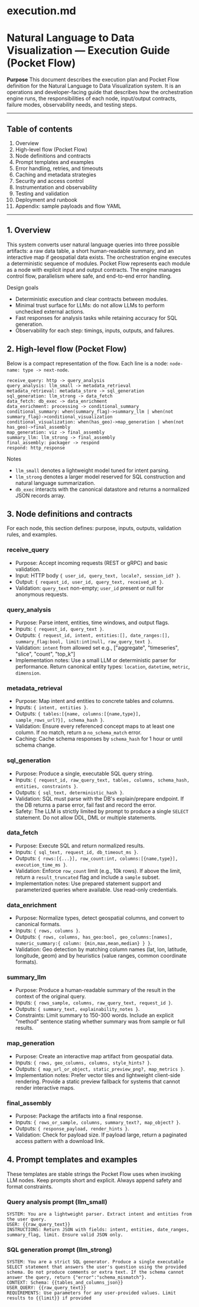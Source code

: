 # execution.md

# Natural Language to Data Visualization — Execution Guide (Pocket Flow)

**Purpose**
This document describes the execution plan and Pocket Flow definition for the Natural Language to Data Visualization system. It is an operations and developer-facing guide that describes how the orchestration engine runs, the responsibilities of each node, input/output contracts, failure modes, observability needs, and testing steps.

---

## Table of contents

1. Overview
2. High-level flow (Pocket Flow)
3. Node definitions and contracts
4. Prompt templates and examples
5. Error handling, retries, and timeouts
6. Caching and metadata strategies
7. Security and access control
8. Instrumentation and observability
9. Testing and validation
10. Deployment and runbook
11. Appendix: sample payloads and flow YAML

---

## 1. Overview

This system converts user natural language queries into three possible artifacts: a raw data table, a short human-readable summary, and an interactive map if geospatial data exists. The orchestration engine executes a deterministic sequence of modules. Pocket Flow represents each module as a node with explicit input and output contracts. The engine manages control flow, parallelism where safe, and end-to-end error handling.

Design goals

* Deterministic execution and clear contracts between modules.
* Minimal trust surface for LLMs: do not allow LLMs to perform unchecked external actions.
* Fast responses for analysis tasks while retaining accuracy for SQL generation.
* Observability for each step: timings, inputs, outputs, and failures.

## 2. High-level flow (Pocket Flow)

Below is a compact representation of the flow. Each line is a node: `node-name: type -> next-node`.

```
receive_query: http -> query_analysis
query_analysis: llm_small -> metadata_retrieval
metadata_retrieval: metadata_store -> sql_generation
sql_generation: llm_strong -> data_fetch
data_fetch: db_exec -> data_enrichment
data_enrichment: processing -> conditional_summary
conditional_summary: when(summary_flag)->summary_llm | when(not summary_flag)->conditional_visualization
conditional_visualization: when(has_geo)->map_generation | when(not has_geo)->final_assembly
map_generation: viz -> final_assembly
summary_llm: llm_strong -> final_assembly
final_assembly: packager -> respond
respond: http_response
```

Notes

* `llm_small` denotes a lightweight model tuned for intent parsing.
* `llm_strong` denotes a larger model reserved for SQL construction and natural language summarization.
* `db_exec` interacts with the canonical datastore and returns a normalized JSON records array.

## 3. Node definitions and contracts

For each node, this section defines: purpose, inputs, outputs, validation rules, and examples.

### receive_query

* Purpose: Accept incoming requests (REST or gRPC) and basic validation.
* Input: HTTP body `{ user_id, query_text, locale?, session_id? }`.
* Output: `{ request_id, user_id, query_text, received_at }`.
* Validation: `query_text` non-empty; `user_id` present or null for anonymous requests.

### query_analysis

* Purpose: Parse intent, entities, time windows, and output flags.
* Inputs: `{ request_id, query_text }`.
* Outputs: `{ request_id, intent, entities:[], date_ranges:[], summary_flag:bool, limit:int|null, raw_query_text }`.
* Validation: `intent` from allowed set e.g., ["aggregate", "timeseries", "slice", "count", "top_k"]
* Implementation notes: Use a small LLM or deterministic parser for performance. Return canonical entity types: `location`, `datetime`, `metric`, `dimension`.

### metadata_retrieval

* Purpose: Map intent and entities to concrete tables and columns.
* Inputs: `{ intent, entities }`.
* Outputs: `{ tables:[{name, columns:[{name,type}], sample_rows_url?}], schema_hash }`.
* Validation: Ensure every referenced concept maps to at least one column. If no match, return a `no_schema_match` error.
* Caching: Cache schema responses by `schema_hash` for 1 hour or until schema change.

### sql_generation

* Purpose: Produce a single, executable SQL query string.
* Inputs: `{ request_id, raw_query_text, tables, columns, schema_hash, entities, constraints }`.
* Outputs: `{ sql_text, deterministic_hash }`.
* Validation: SQL must parse with the DB's explain/prepare endpoint. If the DB returns a parse error, fail fast and record the error.
* Safety: The LLM is strictly limited by prompt to produce a single `SELECT` statement. Do not allow DDL, DML or multiple statements.

### data_fetch

* Purpose: Execute SQL and return normalized results.
* Inputs: `{ sql_text, request_id, db_timeout_ms }`.
* Outputs: `{ rows:[{...}], row_count:int, columns:[{name,type}], execution_time_ms }`.
* Validation: Enforce `row_count` limit (e.g., 10k rows). If above the limit, return a `result_truncated` flag and include a `sample` subset.
* Implementation notes: Use prepared statement support and parameterized queries where available. Use read-only credentials.

### data_enrichment

* Purpose: Normalize types, detect geospatial columns, and convert to canonical formats.
* Inputs: `{ rows, columns }`.
* Outputs: `{ rows, columns, has_geo:bool, geo_columns:[names], numeric_summary:{ column: {min,max,mean,median} } }`.
* Validation: Geo detection by matching column names (lat, lon, latitude, longitude, geom) and by heuristics (value ranges, common coordinate formats).

### summary_llm

* Purpose: Produce a human-readable summary of the result in the context of the original query.
* Inputs: `{ rows_sample, columns, raw_query_text, request_id }`.
* Outputs: `{ summary_text, explainability_notes }`.
* Constraints: Limit summary to 150-300 words. Include an explicit "method" sentence stating whether summary was from sample or full results.

### map_generation

* Purpose: Create an interactive map artifact from geospatial data.
* Inputs: `{ rows, geo_columns, columns, style_hints? }`.
* Outputs: `{ map_url_or_object, static_preview_png?, map_metrics }`.
* Implementation notes: Prefer vector tiles and lightweight client-side rendering. Provide a static preview fallback for systems that cannot render interactive maps.

### final_assembly

* Purpose: Package the artifacts into a final response.
* Inputs: `{ rows_or_sample, columns, summary_text?, map_object? }`.
* Outputs: `{ response_payload, render_hints }`.
* Validation: Check for payload size. If payload large, return a paginated access pattern with a download link.

## 4. Prompt templates and examples

These templates are stable strings the Pocket Flow uses when invoking LLM nodes. Keep prompts short and explicit. Always append safety and format constraints.

### Query analysis prompt (llm_small)

```
SYSTEM: You are a lightweight parser. Extract intent and entities from the user query.
USER: {{raw_query_text}}
INSTRUCTIONS: Return JSON with fields: intent, entities, date_ranges, summary_flag, limit. Ensure valid JSON only.
```

### SQL generation prompt (llm_strong)

```
SYSTEM: You are a strict SQL generator. Produce a single executable SELECT statement that answers the user's question using the provided schema. Do not produce comments or extra text. If the schema cannot answer the query, return {"error":"schema_mismatch"}.
CONTEXT: Schema: {{tables_and_columns_json}}
USER_QUERY: {{raw_query_text}}
REQUIREMENTS: Use parameters for any user-provided values. Limit results to {{limit}} if provided
```
